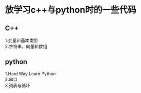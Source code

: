 # 放学习c++与python时的一些代码 
## C++  
1.变量和基本类型  
2.字符串，向量和数组
## python 
1.Hard Way Learn Python  
2.串口  
3.列表与循环  

